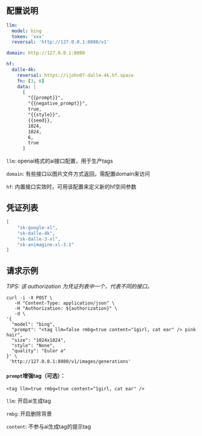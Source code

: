 ## 配置说明

```config.yaml
llm:
  model: bing
  token: 'xxx'
  reversal: 'http://127.0.0.1:8080/v1'

domain: http://127.0.0.1:8080

hf:
  dalle-4k:
    reversal: https://ijohn07-dalle-4k.hf.space
    fn: [3, 6]
    data: |
      [
        "{{prompt}}",
        "{{negative_prompt}}",
        true,
        "{{style}}",
        {{seed}},
        1024,
        1024,
        6,
        true
      ]
```

`llm`: openai格式的ai接口配置，用于生产tags

`domain`: 有些接口以图片文件方式返回，需配置domain来访问

`hf`: 内置接口实效时，可用该配置来定义新的hf空间参数



## 凭证列表

```json
[
    "sk-google-xl",
    "sk-dalle-4k",
    "sk-dalle-3-xl",
    "sk-animagine-xl-3.1"
]
```

## 请求示例

*TIPS: 该 authorization 为凭证列表中一个，代表不同的接口。*

```shell
curl -i -X POST \
   -H "Content-Type: application/json" \
   -H "Authorization: ${authorization}" \
   -d \
'{
  "model": "bing",
  "prompt": "<tag llm=false rmbg=true content="1girl, cat ear" /> pink hair",
  "size": "1024x1024",
  "style": "None",
  "quality": "Euler a"
}' \
 'http://127.0.0.1:8080/v1/images/generations'
```

#### `prompt`增强tag（可选）：

`<tag llm=true rmbg=true content="1girl, cat ear" />`

`llm`: 开启ai生成tag

`rmbg`: 开启删除背景

`content`: 不参与ai生成tag的提示tag
